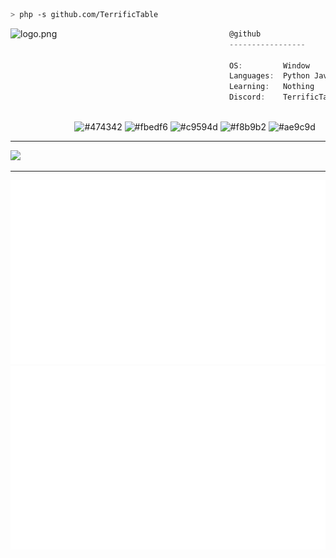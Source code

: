 ```zsh
> php -s github.com/TerrificTable
```

<img align="left" src="https://raw.githubusercontent.com/5R33CH4/5R33CH4/main/assets/neofetch.png" alt="logo.png" width="350" /> 

```csharp
@github
-----------------

OS:         Window
Languages:  Python Java HTML PHP JS CSS C C# C++ Kotlin
Learning:   Nothing
Discord:    TerrificTable55™#5297
                     
```

<p align="left">
  &nbsp; &nbsp; &nbsp; &nbsp; &nbsp;&nbsp; &nbsp; &nbsp; &nbsp; &nbsp;&nbsp; &nbsp; &nbsp; &nbsp;
  <img alt="#474342" src="https://via.placeholder.com/15/474342/000000?text=+" width="25" height="20" />
  <img alt="#fbedf6" src="https://via.placeholder.com/15/4ca4eb/000000?text=+" width="25" height="20" />
  <img alt="#c9594d" src="https://via.placeholder.com/15/d74681/000000?text=+" width="25" height="20" />
  <img alt="#f8b9b2" src="https://via.placeholder.com/15/60409c/000000?text=+" width="25" height="20" />
  <img alt="#ae9c9d" src="https://via.placeholder.com/15/ae9c9d/000000?text=+" width="25" height="20" />
</p>

---


![](https://komarev.com/ghpvc/?username=TerrificTable&label=profile+views&style=flat-square)

---
<p align="center">
  <img src="https://github.com/TerrificTable/github-stats/blob/master/generated/overview.svg">
  <img src="https://github.com/TerrificTable/github-stats/blob/master/generated/languages.svg">
</p>
